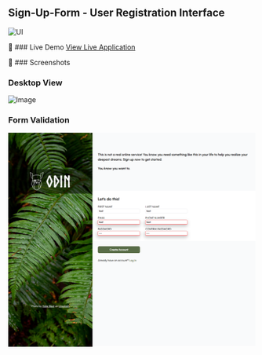 ## Sign-Up-Form - User Registration Interface

<img width="700" height="700" alt="UI" src="https://github.com/user-attachments/assets/3d6715a5-2c4d-4cae-8b99-8110c94a383b" />

:rocket: ### Live Demo
[View Live Application](https://jkgyso.github.io/sign-up-form/)

:camera_flash: ### Screenshots

### Desktop View

<img width="30%" height="30%" alt="Image" src="https://github.com/user-attachments/assets/3d6715a5-2c4d-4cae-8b99-8110c94a383b" />

### Form Validation

![Form Validation](./assets/form-validation.PNG)
